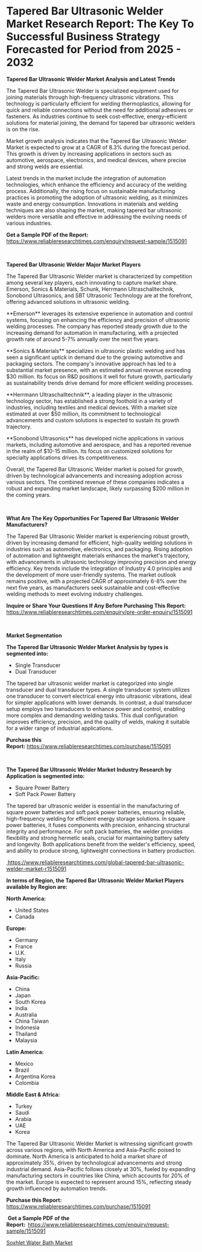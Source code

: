 <p><h1>Tapered Bar Ultrasonic Welder Market Research Report: The Key To Successful Business Strategy Forecasted for Period from 2025 - 2032</h1></p><p><strong>Tapered Bar Ultrasonic Welder Market Analysis and Latest Trends</strong></p>
<p><p>The Tapered Bar Ultrasonic Welder is specialized equipment used for joining materials through high-frequency ultrasonic vibrations. This technology is particularly efficient for welding thermoplastics, allowing for quick and reliable connections without the need for additional adhesives or fasteners. As industries continue to seek cost-effective, energy-efficient solutions for material joining, the demand for tapered bar ultrasonic welders is on the rise.</p><p>Market growth analysis indicates that the Tapered Bar Ultrasonic Welder Market is expected to grow at a CAGR of 8.3% during the forecast period. This growth is driven by increasing applications in sectors such as automotive, aerospace, electronics, and medical devices, where precise and strong welds are essential. </p><p>Latest trends in the market include the integration of automation technologies, which enhance the efficiency and accuracy of the welding process. Additionally, the rising focus on sustainable manufacturing practices is promoting the adoption of ultrasonic welding, as it minimizes waste and energy consumption. Innovations in materials and welding techniques are also shaping the market, making tapered bar ultrasonic welders more versatile and effective in addressing the evolving needs of various industries.</p></p>
<p><strong>Get a Sample PDF of the Report:&nbsp;</strong> <a href="https://www.reliableresearchtimes.com/enquiry/request-sample/1515091?utm_campaign=2179&utm_medium=2&utm_source=Github&utm_content=ia&utm_term=02032025&utm_id=tapered-bar-ultrasonic-welder">https://www.reliableresearchtimes.com/enquiry/request-sample/1515091</a></p>
<p>&nbsp;</p>
<p><strong>Tapered Bar Ultrasonic Welder Major Market Players</strong></p>
<p><p>The Tapered Bar Ultrasonic Welder market is characterized by competition among several key players, each innovating to capture market share. Emerson, Sonics & Materials, Schunk, Herrmann Ultraschalltechnik, Sonobond Ultrasonics, and SBT Ultrasonic Technology are at the forefront, offering advanced solutions in ultrasonic welding.</p><p>**Emerson** leverages its extensive experience in automation and control systems, focusing on enhancing the efficiency and precision of ultrasonic welding processes. The company has reported steady growth due to the increasing demand for automation in manufacturing, with a projected growth rate of around 5-7% annually over the next five years.</p><p>**Sonics & Materials** specializes in ultrasonic plastic welding and has seen a significant uptick in demand due to the growing automotive and packaging sectors. The company's innovative approach has led to a substantial market presence, with an estimated annual revenue exceeding $30 million. Its focus on R&D positions it well for future growth, particularly as sustainability trends drive demand for more efficient welding processes.</p><p>**Herrmann Ultraschalltechnik**, a leading player in the ultrasonic technology sector, has established a strong foothold in a variety of industries, including textiles and medical devices. With a market size estimated at over $50 million, its commitment to technological advancements and custom solutions is expected to sustain its growth trajectory.</p><p>**Sonobond Ultrasonics** has developed niche applications in various markets, including automotive and aerospace, and has a reported revenue in the realm of $10-15 million. Its focus on customized solutions for specialty applications drives its competitiveness.</p><p>Overall, the Tapered Bar Ultrasonic Welder market is poised for growth, driven by technological advancements and increasing adoption across various sectors. The combined revenue of these companies indicates a robust and expanding market landscape, likely surpassing $200 million in the coming years.</p></p>
<p>&nbsp;</p>
<p><strong>What Are The Key Opportunities For Tapered Bar Ultrasonic Welder Manufacturers?</strong></p>
<p><p>The Tapered Bar Ultrasonic Welder market is experiencing robust growth, driven by increasing demand for efficient, high-quality welding solutions in industries such as automotive, electronics, and packaging. Rising adoption of automation and lightweight materials enhances the market's trajectory, with advancements in ultrasonic technology improving precision and energy efficiency. Key trends include the integration of Industry 4.0 principles and the development of more user-friendly systems. The market outlook remains positive, with a projected CAGR of approximately 6-8% over the next five years, as manufacturers seek sustainable and cost-effective welding methods to meet evolving industry challenges.</p></p>
<p><strong>Inquire or Share Your Questions If Any Before Purchasing This Report:</strong> <a href="https://www.reliableresearchtimes.com/enquiry/pre-order-enquiry/1515091?utm_campaign=2179&utm_medium=2&utm_source=Github&utm_content=ia&utm_term=02032025&utm_id=tapered-bar-ultrasonic-welder">https://www.reliableresearchtimes.com/enquiry/pre-order-enquiry/1515091</a></p>
<p>&nbsp;</p>
<p><strong>Market Segmentation</strong></p>
<p><strong>The Tapered Bar Ultrasonic Welder Market Analysis by types is segmented into:</strong></p>
<p><ul><li>Single Transducer</li><li>Dual Transducer</li></ul></p>
<p><p>The tapered bar ultrasonic welder market is categorized into single transducer and dual transducer types. A single transducer system utilizes one transducer to convert electrical energy into ultrasonic vibrations, ideal for simpler applications with lower demands. In contrast, a dual transducer setup employs two transducers to enhance power and control, enabling more complex and demanding welding tasks. This dual configuration improves efficiency, precision, and the quality of welds, making it suitable for a wider range of industrial applications.</p></p>
<p><strong>Purchase this Report:&nbsp;</strong><a href="https://www.reliableresearchtimes.com/purchase/1515091?utm_campaign=2179&utm_medium=2&utm_source=Github&utm_content=ia&utm_term=02032025&utm_id=tapered-bar-ultrasonic-welder">https://www.reliableresearchtimes.com/purchase/1515091</a></p>
<p>&nbsp;</p>
<p><strong>The Tapered Bar Ultrasonic Welder Market Industry Research by Application is segmented into:</strong></p>
<p><ul><li>Square Power Battery</li><li>Soft Pack Power Battery</li></ul></p>
<p><p>The tapered bar ultrasonic welder is essential in the manufacturing of square power batteries and soft pack power batteries, ensuring reliable, high-frequency welding for efficient energy storage solutions. In square power batteries, it fuses components with precision, enhancing structural integrity and performance. For soft pack batteries, the welder provides flexibility and strong hermetic seals, crucial for maintaining battery safety and longevity. Both applications benefit from the welder's efficiency, speed, and ability to produce strong, lightweight connections in battery production.</p></p>
<p><a href="https://www.reliableresearchtimes.com/global-tapered-bar-ultrasonic-welder-market-r1515091?utm_campaign=2179&utm_medium=2&utm_source=Github&utm_content=ia&utm_term=02032025&utm_id=tapered-bar-ultrasonic-welder">&nbsp;https://www.reliableresearchtimes.com/global-tapered-bar-ultrasonic-welder-market-r1515091</a></p>
<p><strong>In terms of Region, the Tapered Bar Ultrasonic Welder Market Players available by Region are:</strong></p>
<p>
    <p> <strong> North America: </strong>
        <ul>
            <li>United States</li>
            <li>Canada</li>
        </ul>
        </p> 
    <p> <strong> Europe: </strong>
        <ul>
            <li>Germany</li>
            <li>France</li>
            <li>U.K.</li>
            <li>Italy</li>
            <li>Russia</li>
        </ul>
        </p> 
    <p> <strong> Asia-Pacific: </strong>
        <ul>
            <li>China</li>
            <li>Japan</li>
            <li>South Korea</li>
            <li>India</li>
            <li>Australia</li>
            <li>China Taiwan</li>
            <li>Indonesia</li>
            <li>Thailand</li>
            <li>Malaysia</li>
        </ul>
        </p> 
    <p> <strong> Latin America: </strong>
        <ul>
            <li>Mexico</li>
            <li>Brazil</li>
            <li>Argentina Korea</li>
            <li>Colombia</li>
        </ul>
        </p> 
    <p> <strong> Middle East & Africa: </strong>
        <ul>
            <li>Turkey</li>
            <li>Saudi</li>
            <li>Arabia</li>
            <li>UAE</li>
            <li>Korea</li>
        </ul>
    </p>
    </p>
<p><p>The Tapered Bar Ultrasonic Welder Market is witnessing significant growth across various regions, with North America and Asia-Pacific poised to dominate. North America is anticipated to hold a market share of approximately 35%, driven by technological advancements and strong industrial demand. Asia-Pacific follows closely at 30%, fueled by expanding manufacturing sectors in countries like China, which accounts for 20% of the market. Europe is expected to represent around 15%, reflecting steady growth influenced by automation trends.</p></p>
<p><strong>Purchase this Report: </strong><a href="https://www.reliableresearchtimes.com/purchase/1515091?utm_campaign=2179&utm_medium=2&utm_source=Github&utm_content=ia&utm_term=02032025&utm_id=tapered-bar-ultrasonic-welder">https://www.reliableresearchtimes.com/purchase/1515091</a></p>
<p>&nbsp;<strong>Get a Sample PDF of the Report:&nbsp;&nbsp;</strong><a href="https://www.reliableresearchtimes.com/enquiry/request-sample/1515091?utm_campaign=2179&utm_medium=2&utm_source=Github&utm_content=ia&utm_term=02032025&utm_id=tapered-bar-ultrasonic-welder">https://www.reliableresearchtimes.com/enquiry/request-sample/1515091</a></p>
<p><strong></strong></p>
<p><p><a href="https://github.com/JakirUddin651/Market-Research-Report-List-1/blob/main/soxhlet-water-bath-market.md?utm_campaign=2179&utm_medium=2&utm_source=Github&utm_content=ia&utm_term=02032025&utm_id=tapered-bar-ultrasonic-welder">Soxhlet Water Bath Market</a></p></p>
